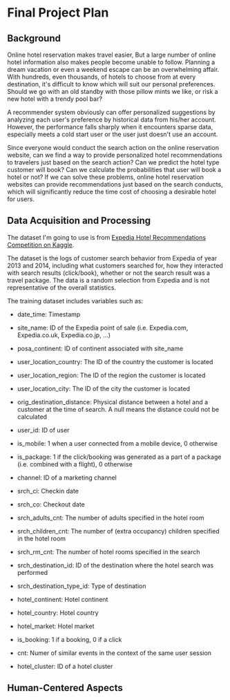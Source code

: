 # Final Project Plan

## Background
Online hotel reservation makes travel easier, But a large number of online hotel information also makes people become unable to follow. Planning a dream vacation or even a weekend escape can be an overwhelming affair. With hundreds, even thousands, of hotels to choose from at every destination, it's difficult to know which will suit our personal preferences. Should we go with an old standby with those pillow mints we like, or risk a new hotel with a trendy pool bar? 

A recommender system obviously can offer personalized suggestions by analyzing each user's preference by historical data from his/her account. However, the performance falls sharply when it encounters sparse data, especially meets a cold start user or the user just doesn't use an account. 

Since everyone would conduct the search action on the online reservation website, can we find a way to provide personalized hotel recommendations to travelers just based on the search action? Can we predict the hotel type customer will book? Can we calculate the probabilities that user will book a hotel or not? If we can solve these problems, online hotel reservation websites can provide recommendations just based on the search conducts, which will significantly reduce the time cost of choosing a desirable hotel for users.

## Data Acquisition and Processing
The dataset I'm going to use is from [Expedia Hotel Recommendations Competition on Kaggle](https://www.kaggle.com/c/expedia-hotel-recommendations/data).

The dataset is the logs of customer search behavior from Expedia of year 2013 and 2014, including what customers searched for, how they interacted with search results (click/book), whether or not the search result was a travel package. The data is a random selection from Expedia and is not representative of the overall statistics.

The training dataset includes variables such as:

- date_time:	Timestamp	

- site_name:	ID of the Expedia point of sale (i.e. Expedia.com, Expedia.co.uk, Expedia.co.jp, ...)

- posa_continent:	ID of continent associated with site_name	

- user_location_country:	The ID of the country the customer is located	

- user_location_region:	The ID of the region the customer is located	

- user_location_city:	The ID of the city the customer is located	

- orig_destination_distance:	Physical distance between a hotel and a customer at the time of search. A null means the distance could not be calculated	

- user_id:	ID of user

- is_mobile:	1 when a user connected from a mobile device, 0 otherwise	

- is_package:	1 if the click/booking was generated as a part of a package (i.e. combined with a flight), 0 otherwise

- channel:	ID of a marketing channel

- srch_ci:	Checkin date	

- srch_co:	Checkout date	

- srch_adults_cnt:	The number of adults specified in the hotel room

- srch_children_cnt:	The number of (extra occupancy) children specified in the hotel room	

- srch_rm_cnt:	The number of hotel rooms specified in the search	

- srch_destination_id:	ID of the destination where the hotel search was performed	

- srch_destination_type_id:	Type of destination	

- hotel_continent:	Hotel continent	

- hotel_country:	Hotel country	

- hotel_market:	Hotel market	

- is_booking:	1 if a booking, 0 if a click	

- cnt:	Numer of similar events in the context of the same user session

- hotel_cluster:	ID of a hotel cluster

## Human-Centered Aspects
